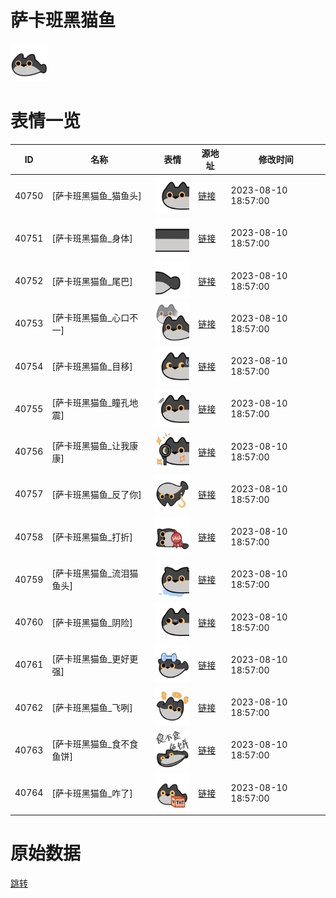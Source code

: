 # 萨卡班黑猫鱼

<img src="./cover.png" height="60" alt="cover" />

# 表情一览

|ID|名称|表情|源地址|修改时间|
|----|----|----|----|----|
|40750|[萨卡班黑猫鱼_猫鱼头]|<img src="./pic/040750_%5B萨卡班黑猫鱼_猫鱼头%5D.png" height="60" alt="猫鱼头"/>|[链接](https://i0.hdslb.com/bfs/garb/93e993c688478f09e0a2d51d392fca8181a834a8.png)|2023-08-10 18:57:00|
|40751|[萨卡班黑猫鱼_身体]|<img src="./pic/040751_%5B萨卡班黑猫鱼_身体%5D.png" height="60" alt="身体"/>|[链接](https://i0.hdslb.com/bfs/garb/e4ff3569e17d3c30e231dae3623ccfc1afb58057.png)|2023-08-10 18:57:00|
|40752|[萨卡班黑猫鱼_尾巴]|<img src="./pic/040752_%5B萨卡班黑猫鱼_尾巴%5D.png" height="60" alt="尾巴"/>|[链接](https://i0.hdslb.com/bfs/garb/08f3a89b0bfa39d36a94fee0699b77a43fec6623.png)|2023-08-10 18:57:00|
|40753|[萨卡班黑猫鱼_心口不一]|<img src="./pic/040753_%5B萨卡班黑猫鱼_心口不一%5D.png" height="60" alt="心口不一"/>|[链接](https://i0.hdslb.com/bfs/garb/f107b09ed573a2015b1965aa0396baedc0d1eac8.png)|2023-08-10 18:57:00|
|40754|[萨卡班黑猫鱼_目移]|<img src="./pic/040754_%5B萨卡班黑猫鱼_目移%5D.png" height="60" alt="目移"/>|[链接](https://i0.hdslb.com/bfs/garb/3b0d307b73fa4bfe431ee2820fee2e12a0899c6b.png)|2023-08-10 18:57:00|
|40755|[萨卡班黑猫鱼_瞳孔地震]|<img src="./pic/040755_%5B萨卡班黑猫鱼_瞳孔地震%5D.png" height="60" alt="瞳孔地震"/>|[链接](https://i0.hdslb.com/bfs/garb/04a2c5ccc59f8f88512a59e5fbabc2a57192a51c.png)|2023-08-10 18:57:00|
|40756|[萨卡班黑猫鱼_让我康康]|<img src="./pic/040756_%5B萨卡班黑猫鱼_让我康康%5D.png" height="60" alt="让我康康"/>|[链接](https://i0.hdslb.com/bfs/garb/0f6f5ecb4918bcd432edff4138e0fbf2c9ce4930.png)|2023-08-10 18:57:00|
|40757|[萨卡班黑猫鱼_反了你]|<img src="./pic/040757_%5B萨卡班黑猫鱼_反了你%5D.png" height="60" alt="反了你"/>|[链接](https://i0.hdslb.com/bfs/garb/92d08a428badffc2b66c7978135775afe8091c56.png)|2023-08-10 18:57:00|
|40758|[萨卡班黑猫鱼_打折]|<img src="./pic/040758_%5B萨卡班黑猫鱼_打折%5D.png" height="60" alt="打折"/>|[链接](https://i0.hdslb.com/bfs/garb/fed79f989c44fc98b4a7290bf19c686ffc07f842.png)|2023-08-10 18:57:00|
|40759|[萨卡班黑猫鱼_流泪猫鱼头]|<img src="./pic/040759_%5B萨卡班黑猫鱼_流泪猫鱼头%5D.png" height="60" alt="流泪猫鱼头"/>|[链接](https://i0.hdslb.com/bfs/garb/545f7752c79c5fd4482ac4f6a19534d17c4551e2.png)|2023-08-10 18:57:00|
|40760|[萨卡班黑猫鱼_阴险]|<img src="./pic/040760_%5B萨卡班黑猫鱼_阴险%5D.png" height="60" alt="阴险"/>|[链接](https://i0.hdslb.com/bfs/garb/28c196a3fec48de8733e1d738273cbe719128c21.png)|2023-08-10 18:57:00|
|40761|[萨卡班黑猫鱼_更好更强]|<img src="./pic/040761_%5B萨卡班黑猫鱼_更好更强%5D.png" height="60" alt="更好更强"/>|[链接](https://i0.hdslb.com/bfs/garb/0abc6e8cb479fdc644383f092da44a451d134a16.png)|2023-08-10 18:57:00|
|40762|[萨卡班黑猫鱼_飞咧]|<img src="./pic/040762_%5B萨卡班黑猫鱼_飞咧%5D.png" height="60" alt="飞咧"/>|[链接](https://i0.hdslb.com/bfs/garb/b4b5fcc3137b5ae37a32d02c56e610e36e836a4c.png)|2023-08-10 18:57:00|
|40763|[萨卡班黑猫鱼_食不食鱼饼]|<img src="./pic/040763_%5B萨卡班黑猫鱼_食不食鱼饼%5D.png" height="60" alt="食不食鱼饼"/>|[链接](https://i0.hdslb.com/bfs/garb/b6d6f96179ab299883cac8d49bac87e8022dcb7e.png)|2023-08-10 18:57:00|
|40764|[萨卡班黑猫鱼_咋了]|<img src="./pic/040764_%5B萨卡班黑猫鱼_咋了%5D.png" height="60" alt="咋了"/>|[链接](https://i0.hdslb.com/bfs/garb/d52ed9d139523ce3d88a64ac9cdcca897e4058b1.png)|2023-08-10 18:57:00|

# 原始数据

[跳转](./raw.json)

